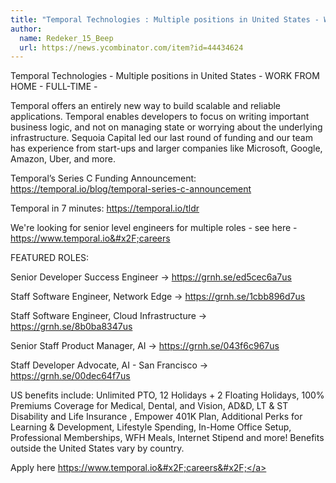 ```yaml
---
title: "Temporal Technologies : Multiple positions in United States - WORK FROM HOME"
author:
  name: Redeker_15_Beep
  url: https://news.ycombinator.com/item?id=44434624
---
```


<JobNavigation />

Temporal Technologies - Multiple positions in United States - WORK FROM HOME - FULL-TIME -

Temporal offers an entirely new way to build scalable and reliable applications. Temporal enables developers to focus on writing important business logic, and not on managing state or worrying about the underlying infrastructure. Sequoia Capital led our last round of funding and our team has experience from start-ups and larger companies like Microsoft, Google, Amazon, Uber, and more.

Temporal’s Series C Funding Announcement: <a href="https:&#x2F;&#x2F;temporal.io&#x2F;blog&#x2F;temporal-series-c-announcement" rel="nofollow">https:&#x2F;&#x2F;temporal.io&#x2F;blog&#x2F;temporal-series-c-announcement</a>

Temporal in 7 minutes: <a href="https:&#x2F;&#x2F;temporal.io&#x2F;tldr" rel="nofollow">https:&#x2F;&#x2F;temporal.io&#x2F;tldr</a>

We&#x27;re looking for senior level engineers for multiple roles - see here - <a href="https:&#x2F;&#x2F;www.temporal.io&#x2F;careers" rel="nofollow">https:&#x2F;&#x2F;www.temporal.io&#x2F;careers</a>

FEATURED ROLES:

Senior Developer Success Engineer → <a href="https:&#x2F;&#x2F;grnh.se&#x2F;ed5cec6a7us" rel="nofollow">https:&#x2F;&#x2F;grnh.se&#x2F;ed5cec6a7us</a>

Staff Software Engineer, Network Edge → <a href="https:&#x2F;&#x2F;grnh.se&#x2F;1cbb896d7us" rel="nofollow">https:&#x2F;&#x2F;grnh.se&#x2F;1cbb896d7us</a>

Staff Software Engineer, Cloud Infrastructure → <a href="https:&#x2F;&#x2F;grnh.se&#x2F;8b0ba8347us" rel="nofollow">https:&#x2F;&#x2F;grnh.se&#x2F;8b0ba8347us</a>

Senior Staff Product Manager, AI → <a href="https:&#x2F;&#x2F;grnh.se&#x2F;043f6c967us" rel="nofollow">https:&#x2F;&#x2F;grnh.se&#x2F;043f6c967us</a>

Staff Developer Advocate, AI - San Francisco → <a href="https:&#x2F;&#x2F;grnh.se&#x2F;00dec64f7us" rel="nofollow">https:&#x2F;&#x2F;grnh.se&#x2F;00dec64f7us</a>

US benefits include: Unlimited PTO, 12 Holidays + 2 Floating Holidays, 100% Premiums Coverage for Medical, Dental, and Vision, AD&amp;D, LT &amp; ST Disability and Life Insurance , Empower 401K Plan, Additional Perks for Learning &amp; Development, Lifestyle Spending, In-Home Office Setup, Professional Memberships, WFH Meals, Internet Stipend and more! Benefits outside the United States vary by country.

Apply here <a href="https:&#x2F;&#x2F;www.temporal.io&#x2F;careers&#x2F;" rel="nofollow">https:&#x2F;&#x2F;www.temporal.io&#x2F;careers&#x2F;</a>
<JobApplication />

